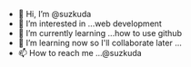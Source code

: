 - 👋 Hi, I’m @suzkuda
- 👀 I’m interested in ...web development
- 🌱 I’m currently learning ...how to use github
- 💞️ I’m learning now so I'll collaborate later ...
- 📫 How to reach me ...@suzkuda

<!---
suzkuda/suzkuda is a ✨ special ✨ repository because its `README.md` (this file) appears on your GitHub profile.
You can click the Preview link to take a look at your changes.
--->
